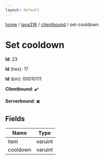 ```yaml
---
layout: default
---
```


[home](/)  /  [java316](/protocol/java316)  /  [clientbound](/protocol/java316/clientbound)  /  set-cooldown

# Set cooldown

**Id**: 23

**Id** (hex): 17

**Id** (bin): 00010111

**Clientbound**: ✔️

**Serverbound**: ✖️

## Fields

Name | Type
---|---
item | varuint
cooldown | varuint
